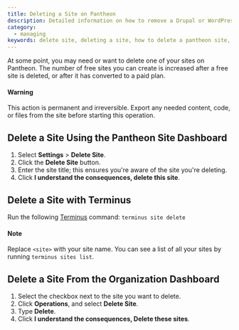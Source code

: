 ```yaml
---
title: Deleting a Site on Pantheon
description: Detailed information on how to remove a Drupal or WordPress site from Pantheon.
category:
  - managing
keywords: delete site, deleting a site, how to delete a pantheon site, how to remove a pantheon site, delete pantheon site, delete my site, delete sites
---
```

At some point, you may need or want to delete one of your sites on Pantheon. The number of free sites you can create is increased after a free site is deleted, or after it has converted to a paid plan.

<div class="alert alert-danger" role="alert">
<h4>Warning</h4>
This action is permanent and irreversible. Export any needed content, code, or files from the site before starting this operation.
</div>

## Delete a Site Using the Pantheon Site Dashboard
1. Select **Settings** > **Delete Site**.
2. Click the **Delete Site** button.
3. Enter the site title; this ensures you're aware of the site you're deleting.
4. Click **I understand the consequences, delete this site**.

## Delete a Site with Terminus
Run the following [Terminus](/docs/articles/local/cli/) command:
`terminus site delete`

<div class="alert alert-info" role="alert">
<h4>Note</h4>
Replace <code>&lt;site&gt;</code> with your site name. You can see a list of all your sites by running <code>terminus sites list</code>.</div>

## Delete a Site From the Organization Dashboard

1. Select the checkbox next to the site you want to delete.
2. Click **Operations**, and select **Delete Site**.
3. Type **Delete**.
4. Click **I understand the consequences, Delete these sites**.
